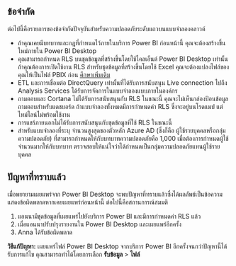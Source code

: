 ## <a name="limitations"></a>ข้อจำกัด
ต่อไปนี้คือรายการของข้อจำกัดปัจจุบันสำหรับความปลอดภัยระดับแถวบนแบบจำลองคลาวด์

* ถ้าคุณเคยมีบทบาทและกฎที่กำหนดไว้ภายในบริการ Power BI ก่อนหน้านี้ คุณจะต้องสร้างขึ้นใหม่ภายใน Power BI Desktop
* คุณสามารถกำหนด RLS บนชุดข้อมูลที่สร้างขึ้นโดยใช้ไคลเอ็นต์ Power BI Desktop เท่านั้น ถ้าคุณต้องการเปิดใช้งาน RLS สำหรับชุดข้อมูลที่สร้างขึ้นโดยใช้ Excel คุณจะต้องแปลงไฟล์ของคุณให้เป็นไฟล์ PBIX ก่อน [ศึกษาเพิ่มเติม](../desktop-import-excel-workbooks.md)
* ETL และการเชื่อมต่อ DirectQuery เท่านั้นที่ได้รับการสนับสนุน Live connection ไปถึง Analysis Services ได้รับการจัดการในแบบจำลองแบบภายในองค์กร
* ถามตอบและ Cortana ไม่ได้รับการสนับสนุนกับ RLS ในขณะนี้ คุณจะไม่เห็นกล่องป้อนข้อมูลถามตอบสำหรับแดชบอร์ด ถ้าแบบจำลองทั้งหมดมีการกำหนดค่า RLS ซึ่งจะอยู่บนโรดแมป แต่ไทม์ไลน์ไม่พร้อมใช้งาน
* การแชร์ภายนอกไม่ได้รับการสนับสนุนกับชุดข้อมูลที่ใช้ RLS ในขณะนี้
* สำหรับแบบจำลองที่ระบุ จำนวนสูงสุดของตัวหลัก Azure AD (ซึ่งก็คือ ผู้ใช้รายบุคคลหรือกลุ่มความปลอดภัย) ที่สามารถกำหนดให้กับบทบาทความปลอดภัยคือ 1,000 เมื่อต้องการกำหนดผู้ใช้จำนวนมากให้กับบทบาท ตรวจสอบให้แน่ใจว่าได้กำหนดเป็นกลุ่มความปลอดภัยแทนผู้ใช้รายบุคคล

## <a name="known-issues"></a>ปัญหาที่ทราบแล้ว
เมื่อพยายามเผยแพร่จาก Power BI Desktop จะพบปัญหาที่ทราบแล้วซึ่งได้ผลลัพธ์เป็นข้อความแสดงข้อผิดพลาดหากเคยเผยแพร่ก่อนหน้านี้ ต่อไปนี้คือสถานการณ์สมมติ

1. แอนนามีชุดข้อมูลที่เผยแพร่ไปยังบริการ Power BI และมีการกำหนดค่า RLS แล้ว
2. เมื่อแอนนาปรับปรุงรายงานใน Power BI Desktop และเผยแพร่อีกครั้ง
3. Anna ได้รับข้อผิดพลาด

**วิธีแก้ปัญหา:** เผยแพร่ไฟล์ Power BI Desktop จากบริการ Power BI อีกครั้งจนกว่าปัญหานี้ได้รับการแก้ไข คุณสามารถทำได้โดยการเลือก **รับข้อมูล** > **ไฟล์** 

